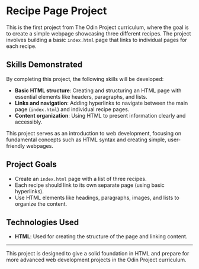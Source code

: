 # Recipe Page Project

This is the first project from The Odin Project curriculum, where the goal is to create a simple webpage showcasing three different recipes. The project involves building a basic `index.html` page that links to individual pages for each recipe.

## Skills Demonstrated

By completing this project, the following skills will be developed:

- **Basic HTML structure**: Creating and structuring an HTML page with essential elements like headers, paragraphs, and lists.
- **Links and navigation**: Adding hyperlinks to navigate between the main page (`index.html`) and individual recipe pages.
- **Content organization**: Using HTML to present information clearly and accessibly.
  
This project serves as an introduction to web development, focusing on fundamental concepts such as HTML syntax and creating simple, user-friendly webpages.

## Project Goals

- Create an `index.html` page with a list of three recipes.
- Each recipe should link to its own separate page (using basic hyperlinks).
- Use HTML elements like headings, paragraphs, images, and lists to organize the content.

## Technologies Used

- **HTML**: Used for creating the structure of the page and linking content.

---

This project is designed to give a solid foundation in HTML and prepare for more advanced web development projects in the Odin Project curriculum.
